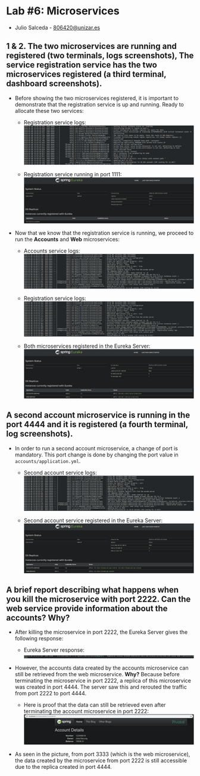 # Lab #6: Microservices
* Julio Salceda - 806420@unizar.es


## 1 & 2. The two microservices are running and registered (two terminals, logs screenshots), The service registration service has the two microservices registered (a third terminal, dashboard screenshots).

* Before showing the two microservices registered, it is important to demonstrate that the registration service is up and running. Ready to allocate these two services:

  * Registration service logs:
  ![registration_log](images/registration_log.png)

  * Registration service running in port 1111:
  ![registration_port](images/registration_port.png)

* Now that we know that the registration service is running, we proceed to run the **Accounts** and **Web** microservices:

  * Accounts service logs:
  ![accounts_log](images/accounts_log.png)

  * Registration service logs:
  ![web_log](images/web_log.png)

  * Both microservices registered in the Eureka Server:
  ![two_services_running](images/two_services_running.png)

## A second account microservice is running in the port 4444 and it is registered (a fourth terminal, log screenshots).

* In order to run a second account microservice, a change of port is mandatory. This port change is done by changing the port value in `accounts/application.yml`.

  * Second account service logs:
  ![second_accounts_log](images/second_accounts_log.png)

  * Second account service registered in the Eureka Server:
  ![second_accounts_running](images/second_accounts_running.png)


## A brief report describing what happens when you kill the microservice with port 2222. Can the web service provide information about the accounts? Why?

* After killing the microservice in port 2222, the Eureka Server gives the following response:

  * Eureka Server response:
  ![service_kill_log](images/service_kill_log.png)

* However, the accounts data created by the accounts microservice can still be retrieved from the web microservice.
  **Why?**
  Because before terminating the microservice in port 2222, a replica of this microservice was created in port 4444. The server saw this and rerouted the traffic from port 2222 to port 4444.

  * Here is proof that the data can still be retrieved even after terminating the account microservice in port 2222:
  ![service_kill_proof](images/service_kill_proof.png)

* As seen in the picture, from port 3333 (which is the web microservice), the data created by the microservice from port 2222 is still accessible due to the replica created in port 4444.
